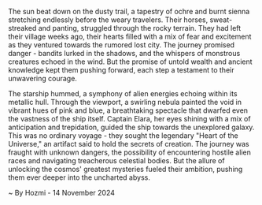 
The sun beat down on the dusty trail, a tapestry of ochre and burnt sienna stretching endlessly before the weary travelers. Their horses, sweat-streaked and panting, struggled through the rocky terrain. They had left their village weeks ago, their hearts filled with a mix of fear and excitement as they ventured towards the rumored lost city. The journey promised danger - bandits lurked in the shadows, and the whispers of monstrous creatures echoed in the wind. But the promise of untold wealth and ancient knowledge kept them pushing forward, each step a testament to their unwavering courage.

The starship hummed, a symphony of alien energies echoing within its metallic hull. Through the viewport, a swirling nebula painted the void in vibrant hues of pink and blue, a breathtaking spectacle that dwarfed even the vastness of the ship itself. Captain Elara, her eyes shining with a mix of anticipation and trepidation, guided the ship towards the unexplored galaxy. This was no ordinary voyage - they sought the legendary "Heart of the Universe," an artifact said to hold the secrets of creation. The journey was fraught with unknown dangers, the possibility of encountering hostile alien races and navigating treacherous celestial bodies. But the allure of unlocking the cosmos' greatest mysteries fueled their ambition, pushing them ever deeper into the uncharted abyss. 

~ By Hozmi - 14 November 2024
